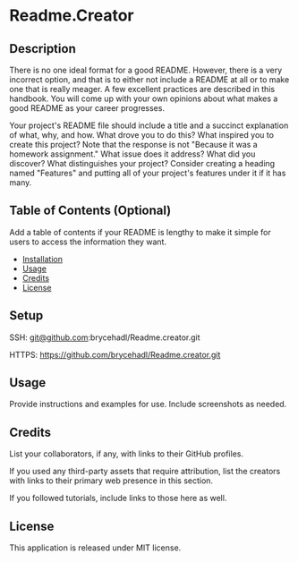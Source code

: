 # Readme.Creator

## Description 

There is no one ideal format for a good README. However, there is a very incorrect option, and that is to either not include a README at all or to make one that is really meager. A few excellent practices are described in this handbook. You will come up with your own opinions about what makes a good README as your career progresses.

Your project's README file should include a title and a succinct explanation of what, why, and how. What drove you to do this? What inspired you to create this project? Note that the response is not "Because it was a homework assignment." What issue does it address? What did you discover? What distinguishes your project? Consider creating a heading named "Features" and putting all of your project's features under it if it has many.

## Table of Contents (Optional)

Add a table of contents if your README is lengthy to make it simple for users to access the information they want.

* [Installation](#installation)
* [Usage](#usage)
* [Credits](#credits)
* [License](#license)


## Setup
SSH: git@github.com:brycehadl/Readme.creator.git

HTTPS: https://github.com/brycehadl/Readme.creator.git



## Usage 

Provide instructions and examples for use. Include screenshots as needed. 


## Credits

List your collaborators, if any, with links to their GitHub profiles.

If you used any third-party assets that require attribution, list the creators with links to their primary web presence in this section.

If you followed tutorials, include links to those here as well.



## License

This application is released under MIT license.



